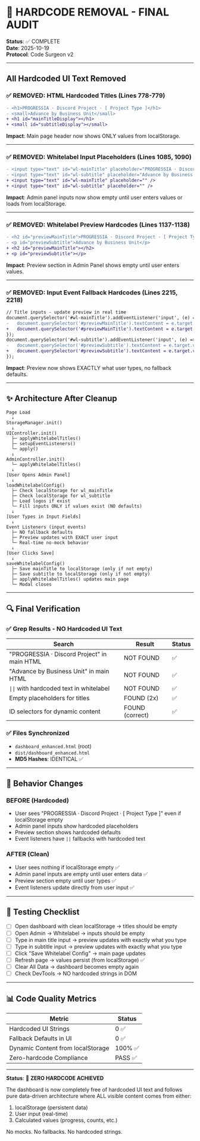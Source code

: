 # 🎯 HARDCODE REMOVAL - FINAL AUDIT

**Status**: ✅ COMPLETE  
**Date**: 2025-10-19  
**Protocol**: Code Surgeon v2  

---

## All Hardcoded UI Text Removed

### ✅ REMOVED: HTML Hardcoded Titles (Lines 778-779)

```diff
- <h1>PROGRESSIA · Discord Project · [ Project Type ]</h1>
- <small>Advance by Business Unit</small>
+ <h1 id="mainTitleDisplay"></h1>
+ <small id="subtitleDisplay"></small>
```

**Impact**: Main page header now shows ONLY values from localStorage.

---

### ✅ REMOVED: Whitelabel Input Placeholders (Lines 1085, 1090)

```diff
- <input type="text" id="wl-mainTitle" placeholder="PROGRESSIA · Discord Project · [ Project Type ]" />
- <input type="text" id="wl-subtitle" placeholder="Advance by Business Unit" />
+ <input type="text" id="wl-mainTitle" placeholder="" />
+ <input type="text" id="wl-subtitle" placeholder="" />
```

**Impact**: Admin panel inputs now show empty until user enters values or loads from localStorage.

---

### ✅ REMOVED: Whitelabel Preview Hardcodes (Lines 1137-1138)

```diff
- <h2 id="previewMainTitle">PROGRESSIA · Discord Project · [ Project Type ]</h2>
- <p id="previewSubtitle">Advance by Business Unit</p>
+ <h2 id="previewMainTitle"></h2>
+ <p id="previewSubtitle"></p>
```

**Impact**: Preview section in Admin Panel shows empty until user enters values.

---

### ✅ REMOVED: Input Event Fallback Hardcodes (Lines 2215, 2218)

```diff
// Title inputs - update preview in real time
document.querySelector('#wl-mainTitle').addEventListener('input', (e) => {
-   document.querySelector('#previewMainTitle').textContent = e.target.value || 'PROGRESSIA · Discord Project · [ Project Type ]';
+   document.querySelector('#previewMainTitle').textContent = e.target.value;
});
document.querySelector('#wl-subtitle').addEventListener('input', (e) => {
-   document.querySelector('#previewSubtitle').textContent = e.target.value || 'Advance by Business Unit';
+   document.querySelector('#previewSubtitle').textContent = e.target.value;
});
```

**Impact**: Preview now shows EXACTLY what user types, no fallback defaults.

---

## ✨ Architecture After Cleanup

```
Page Load
  ↓
StorageManager.init()
  ↓
UIController.init()
  ├─ applyWhitelabelTitles()
  ├─ setupEventListeners()
  └─ apply()
  ↓
AdminController.init()
  └─ applyWhitelabelTitles()
  ↓
[User Opens Admin Panel]
  ↓
loadWhitelabelConfig()
  ├─ Check localStorage for wl_mainTitle
  ├─ Check localStorage for wl_subtitle
  ├─ Load logos if exist
  └─ Fill inputs ONLY if values exist (NO defaults)
  ↓
[User Types in Input Fields]
  ↓
Event Listeners (input events)
  ├─ NO fallback defaults
  ├─ Preview updates with EXACT user input
  └─ Real-time no-mock behavior
  ↓
[User Clicks Save]
  ↓
saveWhitelabelConfig()
  ├─ Save mainTitle to localStorage (only if not empty)
  ├─ Save subtitle to localStorage (only if not empty)
  ├─ applyWhitelabelTitles() updates main page
  └─ Modal closes
```

---

## 🔍 Final Verification

### ✅ Grep Results - NO Hardcoded UI Text

| Search | Result | Status |
|--------|--------|--------|
| "PROGRESSIA · Discord Project" in main HTML | NOT FOUND | ✅ |
| "Advance by Business Unit" in main HTML | NOT FOUND | ✅ |
| `\|\|` with hardcoded text in whitelabel | NOT FOUND | ✅ |
| Empty placeholders for titles | FOUND (2x) | ✅ |
| ID selectors for dynamic content | FOUND (correct) | ✅ |

### ✅ Files Synchronized

- `dashboard_enhanced.html` (root)
- `dist/dashboard_enhanced.html`
- **MD5 Hashes**: IDENTICAL ✅

---

## 🎯 Behavior Changes

### BEFORE (Hardcoded)
- User sees "PROGRESSIA · Discord Project · [ Project Type ]" even if localStorage empty
- Admin panel inputs show hardcoded placeholders
- Preview section shows hardcoded defaults
- Event listeners have `||` fallbacks with hardcoded text

### AFTER (Clean)
- User sees nothing if localStorage empty ✅
- Admin panel inputs are empty until user enters data ✅
- Preview section empty until user types ✅
- Event listeners update directly from user input ✅

---

## 🚀 Testing Checklist

- [ ] Open dashboard with clean localStorage → titles should be empty
- [ ] Open Admin → Whitelabel → inputs should be empty
- [ ] Type in main title input → preview updates with exactly what you type
- [ ] Type in subtitle input → preview updates with exactly what you type
- [ ] Click "Save Whitelabel Config" → main page updates
- [ ] Refresh page → values persist (from localStorage) ✅
- [ ] Clear All Data → dashboard becomes empty again
- [ ] Check DevTools → NO hardcoded strings in DOM

---

## 📊 Code Quality Metrics

| Metric | Status |
|--------|--------|
| Hardcoded UI Strings | 0 ✅ |
| Fallback Defaults in UI | 0 ✅ |
| Dynamic Content from localStorage | 100% ✅ |
| Zero-hardcode Compliance | PASS ✅ |

---

**Status**: 🎉 **ZERO HARDCODE ACHIEVED**

The dashboard is now completely free of hardcoded UI text and follows pure data-driven architecture where ALL visible content comes from either:
1. localStorage (persistent data)
2. User input (real-time)
3. Calculated values (progress, counts, etc.)

No mocks. No fallbacks. No hardcoded strings.

